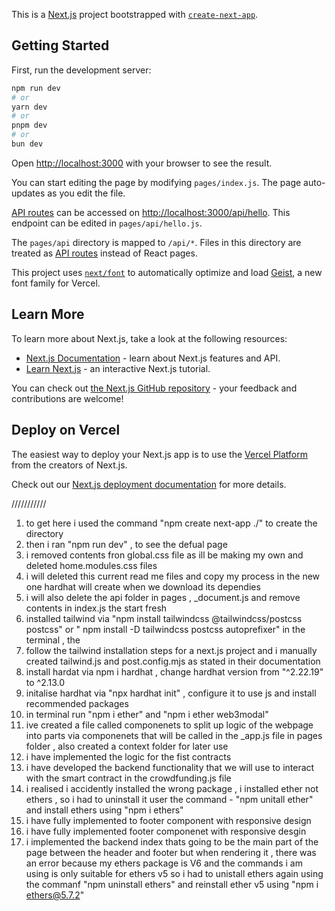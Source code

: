 This is a [Next.js](https://nextjs.org) project bootstrapped with [`create-next-app`](https://nextjs.org/docs/pages/api-reference/create-next-app).

## Getting Started

First, run the development server:

```bash
npm run dev
# or
yarn dev
# or
pnpm dev
# or
bun dev
```

Open [http://localhost:3000](http://localhost:3000) with your browser to see the result.

You can start editing the page by modifying `pages/index.js`. The page auto-updates as you edit the file.

[API routes](https://nextjs.org/docs/pages/building-your-application/routing/api-routes) can be accessed on [http://localhost:3000/api/hello](http://localhost:3000/api/hello). This endpoint can be edited in `pages/api/hello.js`.

The `pages/api` directory is mapped to `/api/*`. Files in this directory are treated as [API routes](https://nextjs.org/docs/pages/building-your-application/routing/api-routes) instead of React pages.

This project uses [`next/font`](https://nextjs.org/docs/pages/building-your-application/optimizing/fonts) to automatically optimize and load [Geist](https://vercel.com/font), a new font family for Vercel.

## Learn More

To learn more about Next.js, take a look at the following resources:

- [Next.js Documentation](https://nextjs.org/docs) - learn about Next.js features and API.
- [Learn Next.js](https://nextjs.org/learn-pages-router) - an interactive Next.js tutorial.

You can check out [the Next.js GitHub repository](https://github.com/vercel/next.js) - your feedback and contributions are welcome!

## Deploy on Vercel

The easiest way to deploy your Next.js app is to use the [Vercel Platform](https://vercel.com/new?utm_medium=default-template&filter=next.js&utm_source=create-next-app&utm_campaign=create-next-app-readme) from the creators of Next.js.

Check out our [Next.js deployment documentation](https://nextjs.org/docs/pages/building-your-application/deploying) for more details.




///////////

1. to get here i used the command "npm create next-app ./" to create the directory 
2. then i ran "npm run dev" , to see the defual page 
3. i removed contents fron global.css file as ill be making my own and deleted home.modules.css files 
4. i will deleted this current read me files and copy my process in the new one hardhat will create when we download its dependies 
5. i will also delete the api folder in pages , _document.js and remove contents in index.js the start fresh 
6. installed tailwind via "npm install tailwindcss @tailwindcss/postcss postcss"  or " npm install -D tailwindcss postcss autoprefixer" in the terminal , the 
7. follow the tailwind installation steps for a next.js project and i manually created tailwind.js and post.config.mjs as stated in their documentation 
8. install hardat via npm i hardhat , change hardhat version from "^2.22.19" to ^2.13.0
9. initalise hardhat via "npx hardhat init" , configure it to use js and install recommended packages 
10. in terminal run "npm i ether" and "npm i ether web3modal"
11. ive created a file called componenets to split up logic of the webpage into parts via componenets that will be called in the _app.js file in pages folder , also created a context folder for later use 
12. i have implemented the logic for the fist contracts 
13. i have developed the backend functionality that we will use to interact with the smart contract in the crowdfunding.js file 
14. i realised i accidently installed the wrong package , i installed ether not ethers , so i had to uninstall it user the command - "npm unitall ether" and install ethers using "npm i ethers"
15. i have fully implemented to footer component with responsive design 
16. i have fully implemented footer componenet with responsive desgin 
17. i implemented the backend index thats going to be the main part of the page between the header and footer but when rendering it , there was an error because my ethers package is V6 and the commands i am using is only suitable for ethers v5 so i had to unistall ethers again using the commanf "npm uninstall ethers" and reinstall ether v5 using "npm i ethers@5.7.2"